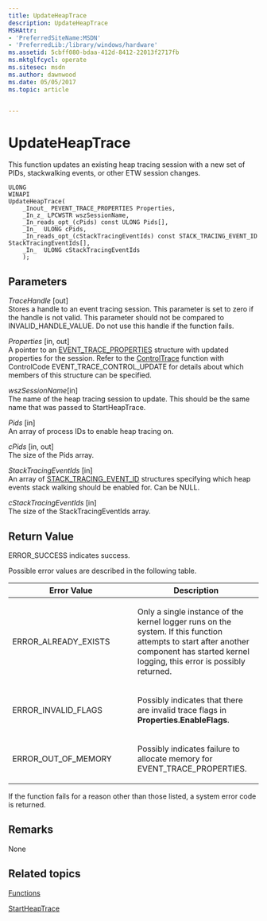 ```yaml
---
title: UpdateHeapTrace
description: UpdateHeapTrace
MSHAttr:
- 'PreferredSiteName:MSDN'
- 'PreferredLib:/library/windows/hardware'
ms.assetid: 5cbff080-bdaa-412d-8412-22013f2717fb
ms.mktglfcycl: operate
ms.sitesec: msdn
ms.author: dawnwood
ms.date: 05/05/2017
ms.topic: article


---
```


# UpdateHeapTrace

This function updates an existing heap tracing session with a new set of PIDs, stackwalking events, or other ETW session changes.

```
ULONG
WINAPI
UpdateHeapTrace(
    _Inout_ PEVENT_TRACE_PROPERTIES Properties,
    _In_z_ LPCWSTR wszSessionName,
    _In_reads_opt_(cPids) const ULONG Pids[],
    _In_  ULONG cPids,
    _In_reads_opt_(cStackTracingEventIds) const STACK_TRACING_EVENT_ID StackTracingEventIds[],
    _In_  ULONG cStackTracingEventIds
    );
```

## Parameters


<a href="" id="tracehandle--out-"></a>*TraceHandle* \[out\]  
Stores a handle to an event tracing session. This parameter is set to zero if the handle is not valid. This parameter should not be compared to INVALID\_HANDLE\_VALUE. Do not use this handle if the function fails.

<a href="" id="properties--in--out-"></a>*Properties* \[in, out\]  
A pointer to an [EVENT\_TRACE\_PROPERTIES](https://msdn.microsoft.com/library/windows/desktop/aa363784.aspx) structure with updated properties for the session. Refer to the [ControlTrace](https://msdn.microsoft.com/library/windows/desktop/aa363696.aspx) function with ControlCode EVENT\_TRACE\_CONTROL\_UPDATE for details about which members of this structure can be specified.

<a href="" id="wszsessionname-in-"></a>*wszSessionName*\[in\]  
The name of the heap tracing session to update. This should be the same name that was passed to StartHeapTrace.

<a href="" id="pids--in-"></a>*Pids* \[in\]  
An array of process IDs to enable heap tracing on.

<a href="" id="cpids--in--out-"></a>*cPids* \[in, out\]  
The size of the Pids array.

<a href="" id="stacktracingeventids--in-"></a>*StackTracingEventIds* \[in\]  
An array of [STACK\_TRACING\_EVENT\_ID](https://msdn.microsoft.com/library/windows/hardware/dn631805.aspx) structures specifying which heap events stack walking should be enabled for. Can be NULL.

<a href="" id="cstacktracingeventids--in-"></a>*cStackTracingEventIds* \[in\]  
The size of the StackTracingEventIds array.

## Return Value


ERROR\_SUCCESS indicates success.

Possible error values are described in the following table.

<table>
<colgroup>
<col width="50%" />
<col width="50%" />
</colgroup>
<thead>
<tr class="header">
<th>Error Value</th>
<th>Description</th>
</tr>
</thead>
<tbody>
<tr class="odd">
<td><p>ERROR_ALREADY_EXISTS</p></td>
<td><p>Only a single instance of the kernel logger runs on the system. If this function attempts to start after another component has started kernel logging, this error is possibly returned.</p></td>
</tr>
<tr class="even">
<td><p>ERROR_INVALID_FLAGS</p></td>
<td><p>Possibly indicates that there are invalid trace flags in <strong>Properties.EnableFlags</strong>.</p></td>
</tr>
<tr class="odd">
<td><p>ERROR_OUT_OF_MEMORY</p></td>
<td><p>Possibly indicates failure to allocate memory for EVENT_TRACE_PROPERTIES.</p></td>
</tr>
</tbody>
</table>

 

If the function fails for a reason other than those listed, a system error code is returned.

## Remarks


None

## Related topics


[Functions](functions-wpa.md)

[StartHeapTrace](startheaptrace.md)

 

 







